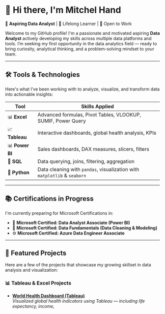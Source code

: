 # 👋 Hi there, I'm Mitchel Hand

🎯 **Aspiring Data Analyst** | 🧠 Lifelong Learner | 💼 Open to Work  

Welcome to my GitHub profile! I'm a passionate and motivated aspiring **Data Analyst** actively developing my skills across multiple data platforms and tools. I’m seeking my first opportunity in the data analytics field — ready to bring curiosity, analytical thinking, and a problem-solving mindset to your team.

---

## 🛠️ Tools & Technologies

Here's what I’ve been working with to analyze, visualize, and transform data into actionable insights:

| Tool        | Skills Applied |
|-------------|----------------|
| 📊 **Excel**        | Advanced formulas, Pivot Tables, VLOOKUP, SUMIF, Power Query |
| 📈 **Tableau**      | Interactive dashboards, global health analysis, KPIs |
| 📊 **Power BI**     | Sales dashboards, DAX measures, slicers, filters |
| 🧮 **SQL**          | Data querying, joins, filtering, aggregation |
| 🐍 **Python**       | Data cleaning with `pandas`, visualization with `matplotlib` & `seaborn` |

---

## 📚 Certifications in Progress

I'm currently preparing for Microsoft Certifications in:

- 📘 **Microsoft Certified: Data Analyst Associate (Power BI)**
- 🧹 **Microsoft Certified: Data Fundamentals (Data Cleaning & Modeling)**
- ⚙️ **Microsoft Certified: Azure Data Engineer Associate**

---

## 📁 Featured Projects

Here are a few of the projects that showcase my growing skillset in data analysis and visualization:

### 📊 Tableau & Excel Projects

- **[World Health Dashboard (Tableau)](https://github.com/MitchelHand/world-health-dashboard)**  
  _Visualized global health indicators using Tableau — including life expectancy, income,_


